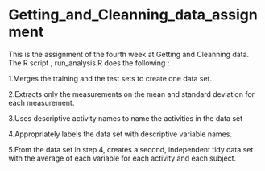 # Getting_and_Cleanning_data_assignment
This is the assignment of the fourth week at Getting and Cleanning data. The R script , run_analysis.R does the following :

1.Merges the training and the test sets to create one data set.

2.Extracts only the measurements on the mean and standard deviation for each measurement.

3.Uses descriptive activity names to name the activities in the data set

4.Appropriately labels the data set with descriptive variable names.

5.From the data set in step 4, creates a second, independent tidy data set with the average of 
each variable for each activity and each subject.
